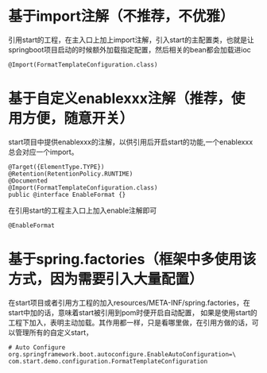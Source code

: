 # 基于import注解（不推荐，不优雅）
引用start的工程，在主入口上加上import注解，引入start的主配置类，也就是让springboot项目启动的时候额外加载指定配置，然后相关的bean都会加载进ioc
~~~
@Import(FormatTemplateConfiguration.class)
~~~
# 基于自定义enablexxx注解（推荐，使用方便，随意开关）
start项目中提供enablexxx的注解，以供引用后开启start的功能,一个enablexxx总会对应一个import。
~~~
@Target({ElementType.TYPE})
@Retention(RetentionPolicy.RUNTIME)
@Documented
@Import(FormatTemplateConfiguration.class)
public @interface EnableFormat {}
~~~
在引用start的工程主入口上加入enable注解即可
~~~
@EnableFormat
~~~
# 基于spring.factories（框架中多使用该方式，因为需要引入大量配置）
在start项目或者引用方工程的加入resources/META-INF/spring.factories，在start中加的话，意味着start被引用到pom时便开启自动配置，
如果是使用start的工程下加入，表明主动加载。其作用都一样，只是看哪里做，在引用方做的话，可以管理所有的自定义start，
~~~
# Auto Configure
org.springframework.boot.autoconfigure.EnableAutoConfiguration=\
com.start.demo.configuration.FormatTemplateConfiguration
~~~
